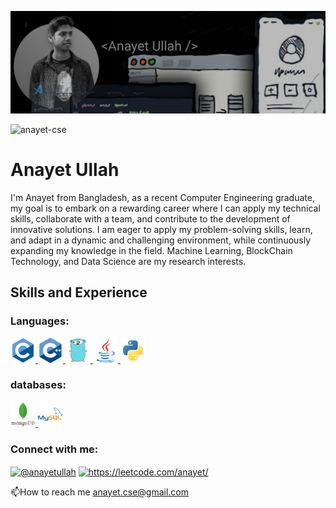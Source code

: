![Design and Development](https://github.com/anayet-cse/anayet-cse/blob/main/iamge.jpg?raw=true)
<p align="left"> <img src="https://komarev.com/ghpvc/?username=anayet-cse&label=Profile%20views&color=0e75b6&style=flat" alt="anayet-cse" /> </p>

# Anayet Ullah
I'm Anayet from Bangladesh, as a recent Computer Engineering graduate, my goal is to embark on a rewarding career where I can apply my technical skills, collaborate with a team, and contribute to the development of innovative solutions. I am eager to apply my problem-solving skills, learn, and adapt in a dynamic and challenging environment, while continuously expanding my knowledge in the field. Machine Learning, BlockChain Technology, and Data Science are my research interests.

## Skills and Experience

<h3 align="left">Languages:</h3>
<p align="left"> <a href="https://www.cprogramming.com/" target="_blank" rel="noreferrer"> <img src="https://raw.githubusercontent.com/devicons/devicon/master/icons/c/c-original.svg" alt="c" width="40" height="40"/> </a> <a href="https://www.w3schools.com/cpp/" target="_blank" rel="noreferrer"> <img src="https://raw.githubusercontent.com/devicons/devicon/master/icons/cplusplus/cplusplus-original.svg" alt="cplusplus" width="40" height="40"/> </a> <a href="https://golang.org" target="_blank" rel="noreferrer"> <img src="https://raw.githubusercontent.com/devicons/devicon/master/icons/go/go-original.svg" alt="go" width="40" height="40"/> </a> <a href="https://www.java.com" target="_blank" rel="noreferrer"> <img src="https://raw.githubusercontent.com/devicons/devicon/master/icons/java/java-original.svg" alt="java" width="40" height="40"/> </a> <a href="https://www.python.org" target="_blank" rel="noreferrer"> <img src="https://raw.githubusercontent.com/devicons/devicon/master/icons/python/python-original.svg" alt="python" width="40" height="40"/> </a> </p>

<h3 align="left">databases:</h3>
<p align="left"> <a href="https://www.mongodb.com/" target="_blank" rel="noreferrer"> <img src="https://raw.githubusercontent.com/devicons/devicon/master/icons/mongodb/mongodb-original-wordmark.svg" alt="mongodb" width="40" height="40"/> </a> <a href="https://www.mysql.com/" target="_blank" rel="noreferrer"> <img src="https://raw.githubusercontent.com/devicons/devicon/master/icons/mysql/mysql-original-wordmark.svg" alt="mysql" width="40" height="40"/> </a> </p>

<h3 align="left">Connect with me:</h3>
<p align="left">
<a href="https://medium.com/@anayetullah" target="blank"><img align="center" src="https://raw.githubusercontent.com/rahuldkjain/github-profile-readme-generator/master/src/images/icons/Social/medium.svg" alt="@anayetullah" height="30" width="40" /></a>
<a href="https://www.leetcode.com/https://leetcode.com/anayet/" target="blank"><img align="center" src="https://raw.githubusercontent.com/rahuldkjain/github-profile-readme-generator/master/src/images/icons/Social/leet-code.svg" alt="https://leetcode.com/anayet/" height="30" width="40" /></a>
</p>

📫How to reach me  anayet.cse@gmail.com




